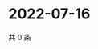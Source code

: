 # 2022-07-16

共 0 条

<!-- BEGIN WEIBO -->
<!-- 最后更新时间 Sat Jul 16 2022 19:13:50 GMT+0800 (China Standard Time) -->

<!-- END WEIBO -->

